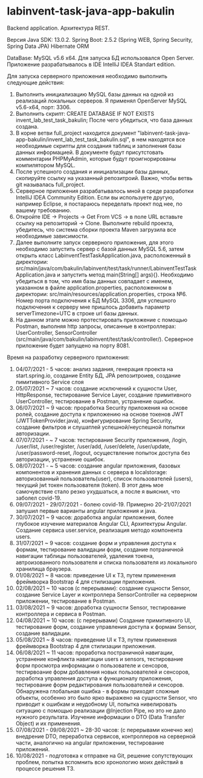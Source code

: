 # labinvent-task-java-app-bakulin
Backend application. Архитектура REST.

Версия Java SDK: 13.0.2.
Spring Boot: 2.5.2 (Spring WEB, Spring Security, Spring Data JPA)
Hibernate ORM

DataBase: MySQL v5.6 x64. Для запуска БД использовался Open Server.
Приложение разрабатывалось в IDE IntelliJ IDEA Standart edition.

Для запуска серверного приложения необходимо выполнить следующие действия:

1) Выполнить инициализацию MySQL базы данных на одной из реализаций локальных серверов. Я применял OpenServer MySQL v5.6-x64, порт: 3306.
2) Выполнить скрипт: CREATE DATABASE IF NOT EXISTS  invent_lab_test_task_bakulin; После чего убедиться, что база данных создана.
3) В корне ветви full_project находится документ "labinvent-task-java-app-bakulin/invent_lab_test_task_bakulin.sql", в нем находятся все необходимые скрипты для создания таблиц и заполнения базы данных информацией. В документе будут присутстовать комментарии PHPMyAdmin, которые будут проигнорированы компилятором MySQL.
4) После успешного создания и инициализации базы данных, скопируйте ссылку на указанный репозитроий. Важно, чтобы ветвь git называлась full_project.
5) Серверное приложения разрабатывалось мной в среде разработки IntelliJ IDEA Community Edition. Если вы используете другую, например Eclipse, я постараюсь переделать проект под нее, по вашему требованию.
6) Откройте IDE -> Projects -> Get From VCS -> в поле URL вставьте ссылку на репозиторий -> Clone. Выполните rebuild проекта, убедитесь, что система сборки проекта Maven загрузила все необходимые зависимости.
7) Далее выполните запуск серверного приложения, для этого необходимо запустить сервер с базой данных MySQL 5.6, затем открыть класс LabinventTestTaskApplication.java, расположенный в директории: src/main/java/com/bakulin/labinvent/test/task/runner/LabinventTestTaskApplication.java и запустить метод main(String[] args){}. Необходимо убедиться в том, что имя базы данных совпадает с именем, указанном в файле application.properties, раcположенном в директории: src/main/resources/application.properties, строка №6. Номер порта подключения к БД MySQL 3306, для успешного подключения к серверу мне пришлось добавить параметр serverTimezone=UTC в строке url базы данных.
8) На данном этапе можно протестировать приложение с помощью Postman, выполняя http запросы, описанные в контроллерах: UserController, SensorController (src/main/java/com/bakulin/labinvent/test/task/controller/). Серверное приложение будет запущено на порту 8081.

Время на разработку серверного приложения:
1) 04/07/2021 - 5 часов: анализ задания, генерация проекта на start.spring.io, создание Entity БД, JPA репозитроиев, создание пимитивного Service слоя
2) 05/07/2021 ~ 7 часов: создание исключений к сущности User, HttpResponse, тестирование Service Layer, создание примитивного UserController, тестирование в Postman, устранение ошибок.
3) 06/07/2021 ~ 9 часов: проработка Security приложения на основе ролей, создание доступа к приложению на основе токенов JWT (JWTTokenProvider.java), конфигурирование Spring Security, создание фильтров и слушатлей успешной/неуспешной попытки авторизации.
4) 07/07/2021 - ~ 7 часов: тестирование Security приложения, /login, /user/list, /user/register, /user/add, /user/delete, /user/update, /user/password-reset, /logout, осуществление попыток доступа без авторизации, устранение ошибок.
5) 08/07/2021 - ~ 5 часов: создание angular приложения, базовых компонентов и хранения данных с сервера в localstorage: авторизованный пользователь(user), список пользователей (users), текущий jwt токен пользователя (token). В этот день мое самочувствие стало резко ухудшаться, а после я выяснил, что заболел covid-19.
6) 09/07/2021 - 29/07/2021 - болею covid-19. Примерно 20-21/07/2021 запушил первые варианты angular приложения и java.
7) 30/07/2021 ~ 9 часов: доработка angular приложения, более глубокое изучение материалов Angular CLI, Архитектуры Angular. Создание сервиса user.service, реализация методо компонента users.
8) 31/07/2021 ~ 9 часов: создание форм и управления доступа к формам, тестирование валидации форм, создание потраничной навигации таблицы пользователей, удаления токена, автроизованного пользователя и списка пользователя из локального хранилища браузера.
9) 01/08/2021 ~ 8 часов: приведение UI к ТЗ, путем применения фреймворка Bootstrap 4 для стилизации приложения.
10) 02/08/2021 ~ 10 часов (с перерывами): создание сущности Sensor, создание Service Layer и контроллера SensorController на серверном приложении, тестирование в Postman.
11) 03/08/2021 ~ 9 часов: доработка сущности Sensor, тестирование контроллера и сервиса в Postman.
12) 04/08/2021 ~ 10 часов: (с перерывами) Создание примитивного UI, тестирование форм, создание управления доступа к формам Sensor, создание валидации.
13) 05/08/2021 ~ 8 часов: приведение UI к ТЗ, путем применения фреймворка Bootstrap 4 для стилизации приложения.
14) 06/08/2021 ~ 11 часов: проработка постраничной навигации, устранение конфликта навигации users и sensors, тестирование форм просмотра информации о пользователе и сенсоров, тестирвоание форм добавления новых пользователей и сенсоров, доработка управления доступа к функционалу приложения, тестирование форм редактирования пользователей и сенсоров. Обнаружена глобальная ошибка - в формы приходят сложные объекты, особенно это было ярко выражено на сущности Sensor, что приводит к ошибкам и неудобному UI, попытка нивелировать ситуацию с помощью реализации @Injection Pipe, но это не дало нужного результата. Изучение информации о DTO (Data Transfer Object) и их применения.
15) 07/08/2021 - 09/08/2021 ~ 28-30 часов: (с перерывами конечно же) внедрение DTO, переработка сервисов, контроллеров на серверной части, аналогично на angular приложении, тестирование приложений.
16) 10/08/2021 - подготовка к отправке на Git, решение сопутствующих проблем, попытка вспомнить всю хронологию моих действий в процессе решения ТЗ.

